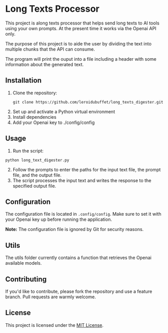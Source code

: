 # Long Texts Processor

This project is along texts processor that helps send long texts to AI tools using your own prompts. At the present time it works via the Openai API only.

The purpose of this project is to aide the user by dividing the text into multiple chunks that the API can consume.

The program will print the ouput into a file including a header with some information about the generated text.

## Installation

1. Clone the repository:
   ```
   git clone https://github.com/leroidubuffet/long_texts_digester.git
   ```
2. Set up and activate a Python virtual environment
3. Install dependencies
4. Add your Openai key to ./config/config

## Usage

1. Run the script:
```
python long_text_digester.py
```
2. Follow the prompts to enter the paths for the input text file, the prompt file, and the output file.
3. The script processes the input text and writes the response to the specified output file.

## Configuration

The configuration file is located in `.config/config`. Make sure to set it with your Openai key up before running the application.

**Note:** The configuration file is ignored by Git for security reasons.

## Utils

The utils folder currently contains a function that retrieves the Openai available models.

## Contributing

If you'd like to contribute, please fork the repository and use a feature branch. Pull requests are warmly welcome.

## License

This project is licensed under the [MIT License](https://opensource.org/licenses/MIT).